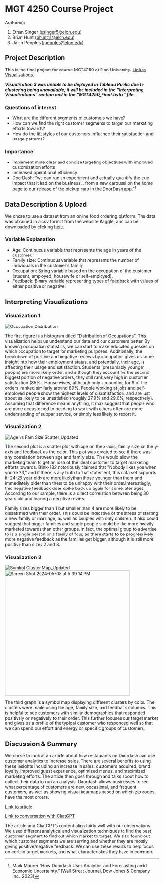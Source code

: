 # MGT 4250 Course Project
Author(s): 
1. Ethan Singer (esinger5@elon.edu)
2. Brian Hunt (bhunt11@elon.edu)
3. Jalen Peoples (jpeoples@elon.edu)

## Project Description
This is the final project for course MGT4250 at Elon University. [Link to Visualizations](https://public.tableau.com/views/MGT4250_Final/Sheet1?:language=en-US&:sid=&:display_count=n&:origin=viz_share_link).

***Visualization 3 was unable to be deployed in Tableau Public due to clustering being unavailable, it will be included in the "Interpreting Visualizations" section and in the "MGT4250_Final.twbx" file.***
### Questions of interest
- What are the different segments of customers we have?
- How can we find the right customer segments to target our marketing efforts towards?
- How do the lifestyles of our customers influence their satisfaction and usage patterns?
  
### Importance
- Implement more clear and concise targeting objectives with improved customization efforts
- Increased operational efficiency
- DoorDash: “we can run an experiment and actually quantify the true impact that it had on the business… from a new
carousel on the home page to our release of the pickup map in the DoorDash app.”[^1]

## Data Description & Upload
We chose to use a dataset from an online food ordering platform. The data was
obtained in a csv format from the website Kaggle, and can be downloaded by clicking [here](https://www.kaggle.com/datasets/sudarshan24byte/online-food-dataset).

### Variable Explanation
- Age: Continuous variable that represents the age in years of the customer.
- Family size: Continuous variable that represents the number of individuals in the customer’s family. 
- Occupation: String variable based on the occupation of the customer (student, employed, housewife or self-employed).
- Feedback: Binary variable representing types of feedback with values of either positive or negative.

## Interpreting Visualizations

### Visualization 1
![Occupation Distribution](https://github.com/singere20/mgt4250spring2024/assets/55157734/8772f027-9e7f-49ff-8523-4b44848df633)

The first figure is a histogram titled “Distribution of Occupations”. This visualization
helps us understand our data and our customers better. By knowing occupation statistics,
we can start to make educated guesses on which occupation to target for marketing
purposes. Additionally, the breakdown of positive and negative reviews by occupation 
gives us some insight into how their employment status, and potentially,  their age,
is affecting their usage and satisfaction. Students (presumably younger people) are more
likely order, and although they account for the second biggest portion of negative orders,
they still rank very high in customer satisfaction (85%). House wives, although only 
accounting for 9 of the orders, ranked similarly around 89%. People working at jobs
and self-employed people show the highest levels of dissatisfaction, and are just about
as likely to be unsatisfied (roughly 27.9% and 29.6%, respectively). Assuming that 
difference means anything, it may suggest that people who are more accustomed to needing 
to work with others often are more understanding of subpar service, or simply less likely
to report it.

### Visualization 2
![Age vs  Fam Size Scatter_Updated](https://github.com/singere20/mgt4250spring2024/assets/55157734/88b527f6-aa35-4c6a-875b-4748ccc9e001)

The second plot is a scatter plot with age on the x-axis, family size on the y-axis and
feedback as the color. This plot was created to see if there was any correlation between
age and family size. This would allow the marketing team to get an idea of the ideal
customer to target marketing efforts towards. Blink-182 notoriously claimed that "Nobody
likes you when you're 23," and if there is any truth to that statement, this data set 
supports it: 24-26 year olds are more likelythan those younger than them and immediately
older than them to be unhappy with their order.Interestingly, this negative feedback does
spike back up again for some later ages. According to our sample, there is a direct 
correlation between being 30 years old and leaving a negative review.

Family sizes bigger than 1 but smaller than 4 are more likely to be dissatisfied with their order.
This could be indicative of the stress of starting a new family or marriage, as well as couples
with only children. It also could suggest that bigger families and single people should be the 
more heavily marketed towards than other groups. In fact, the optimal group to advertise to is a 
single person or a family of four, as there starts to be progressively more negative feedback as
the families get bigger, although it is still more positive than sizes 2 and 3.

### Visualization 3
![Symbol Cluster Map_Updated](https://github.com/singere20/mgt4250spring2024/assets/55157734/2152be34-6de4-4cef-8941-b1af3b0966b1)
<img width="409" alt="Screen Shot 2024-05-08 at 5 39 14 PM" src="https://github.com/singere20/mgt4250spring2024/assets/55157734/3ddebbbe-4d5c-48e5-826e-589acc4f8366">

The third graph is a symbol map displaying different clusters by color. The clusters
were made using the age, family size, and feedback columns. This is helpful to see
customers with similar demographics that responded positively or negatively to their order.
This further focuses our target market and gives us a profile of the typical customer who
responded well so that we can spend our effort and energy on specific groups of
customers.

## Discussion & Summary

We chose to look at an article about how restaurants on Doordash can use customer analytics to increase sales. There are several benefits to using these insights including an increase in sales, customers acquired, brand loyalty, improved guest experience, optimized menus, and maximized marketing efforts. The article then goes through and talks about how to collect their data to run an analysis. Doordash allows businesses to see what percentage of customers are new, occasional, and frequent customers, as well as showing visual heatmaps based on which zip codes have the most orders.

[Link to article](https://get.doordash.com/en-us/blog/customer-analytics-for-restaurants)

[Link to conversation with ChatGPT](https://chat.openai.com/share/f5e5dbab-b716-4111-b46e-e2cf43300ecf)

The article and ChatGPT’s content align fairly well with our observations. We used different analytical and visualization techniques to find the best customer segment to find out which market to target. We also found out which customer segments we are serving and whether they are mostly giving positive/negative feedback. We can use these results to help focus on certain target markets, and what characteristics they have in common.




[^1]:Mark Maurer “How Doordash Uses Analytics and Forecasting amid Economic Uncertainty.” (Wall Street
Journal, Dow Jones & Company Inc., 2023)
